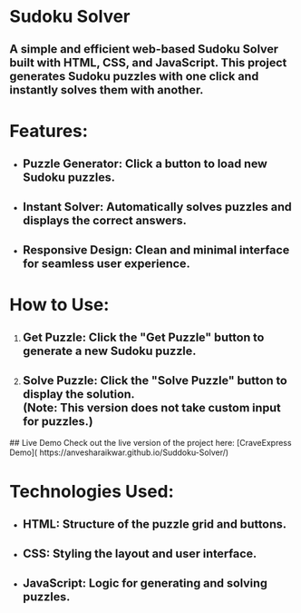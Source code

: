 <h1 style="font-size:30px;">Sudoku Solver</h1>
<h2 style="font-size:20px;">A simple and efficient web-based Sudoku Solver built with HTML, CSS, and JavaScript. This project generates Sudoku puzzles with one click and instantly solves them with another.</h2>

<h1 style="font-size:30px;">Features: </h1>
<ul>
  <li><h2 style="font-size:20px;">Puzzle Generator: Click a button to load new Sudoku puzzles.</h2></li>
  <li><h2 style="font-size:20px;">Instant Solver: Automatically solves puzzles and displays the correct answers.</h2></li>
  <li><h2 style="font-size:20px;">Responsive Design: Clean and minimal interface for seamless user experience.</h2></li>
</ul>

<h1 style="font-size:30px;">How to Use:  </h1>
<ol>
  <li><h2 style="font-size:20px;">Get Puzzle: Click the "Get Puzzle" button to generate a new Sudoku puzzle.</h2></li>
  <li><h2 style="font-size:20px;">Solve Puzzle: Click the "Solve Puzzle" button to display the solution.<br>
  (Note: This version does not take custom input for puzzles.)</h2></li>
</ol>
## Live Demo
Check out the live version of the project here: [CraveExpress Demo]( https://anvesharaikwar.github.io/Suddoku-Solver/)

<h1 style="font-size:30px;">Technologies Used: </h1>
<ul>
  <li><h2 style="font-size:20px;">HTML: Structure of the puzzle grid and buttons.</h2></li>
  <li><h2 style="font-size:20px;">CSS: Styling the layout and user interface.</h2></li>
  <li><h2 style="font-size:20px;">JavaScript: Logic for generating and solving puzzles.</h2></li>
</ul>

